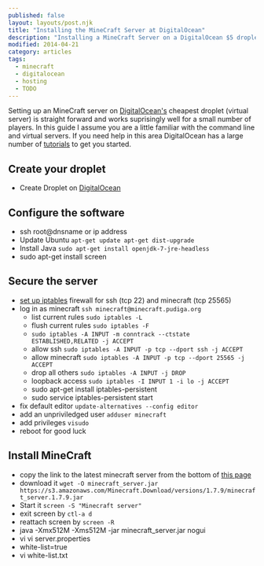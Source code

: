 ```yaml
---
published: false
layout: layouts/post.njk
title: "Installing the MineCraft Server at DigitalOcean"
description: "Installing a MineCraft Server on a DigitalOcean $5 droplet."
modified: 2014-04-21
category: articles
tags:
  - minecraft
  - digitalocean
  - hosting
  - TODO
---
```


Setting up an MineCraft server on [DigitalOcean's](https://www.digitalocean.com/) cheapest droplet (virtual server) is straight forward and works suprisingly well for a small number of players. In this guide I assume you are a little familiar with the command line and virtual servers. If you need help in this area DigitalOcean has a large number of [tutorials](https://www.digitalocean.com/community/articles/how-to-create-your-first-digitalocean-droplet-virtual-server) to get you started.

## Create your droplet

* Create Droplet on [DigitalOcean](https://www.digitalocean.com/)

## Configure the software

* ssh root@dnsname or ip address
* Update Ubuntu
  `apt-get update
   apt-get dist-upgrade`
* Install Java `sudo apt-get install openjdk-7-jre-headless`
* sudo apt-get install screen

## Secure the server

* [set up iptables](https://www.digitalocean.com/community/articles/how-to-set-up-a-firewall-using-ip-tables-on-ubuntu-12-04) firewall for ssh (tcp 22) and minecraft (tcp 25565)
* log in as minecraft `ssh minecraft@minecraft.pudiga.org`
	* list current rules `sudo iptables -L`
	* flush current rules `sudo iptables -F`
	* `sudo iptables -A INPUT -m conntrack --ctstate ESTABLISHED,RELATED -j ACCEPT`
	* allow ssh `sudo iptables -A INPUT -p tcp --dport ssh -j ACCEPT`
	* allow minecraft `sudo iptables -A INPUT -p tcp --dport 25565 -j ACCEPT`
	* drop all others `sudo iptables -A INPUT -j DROP`
    * loopback access `sudo iptables -I INPUT 1 -i lo -j ACCEPT`
    * sudo apt-get install iptables-persistent
    * sudo service iptables-persistent start
* fix default editor `update-alternatives --config editor`
* add an unpriviledged user `adduser minecraft`
* add privileges `visudo`
* reboot for good luck

## Install MineCraft

* copy the link to the latest minecraft server from the bottom of [this page](https://minecraft.net/download)
* download it `wget -O minecraft_server.jar https://s3.amazonaws.com/Minecraft.Download/versions/1.7.9/minecraft_server.1.7.9.jar`
* Start it `screen -S "Minecraft server"`
* exit screen by `ctl-a d`
* reattach screen by `screen -R`
* java -Xmx512M -Xms512M -jar minecraft_server.jar nogui
* vi vi server.properties
* white-list=true
* vi white-list.txt
